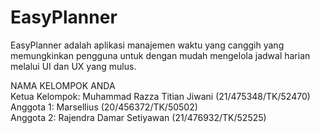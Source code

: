 # EasyPlanner
EasyPlanner adalah aplikasi manajemen waktu yang canggih yang memungkinkan pengguna untuk dengan mudah mengelola jadwal harian melalui UI dan UX yang mulus. <br />

NAMA KELOMPOK ANDA <br />
Ketua Kelompok: Muhammad Razza Titian Jiwani (21/475348/TK/52470) <br />
Anggota 1: Marsellius (20/456372/TK/50502) <br />
Anggota 2: Rajendra Damar Setiyawan (21/476932/TK/52525)
